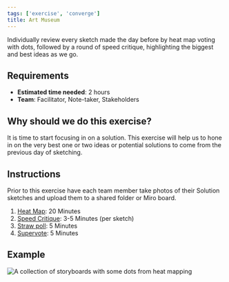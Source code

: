 ```yaml
---
tags: ['exercise', 'converge']
title: Art Museum
---
```


Individually review every sketch made the day before by heat map voting with
dots, followed by a round of speed critique, highlighting the biggest and best
ideas as we go.


## Requirements

- **Estimated time needed**: 2 hours
- **Team**: Facilitator, Note-taker, Stakeholders

## Why should we do this exercise?

It is time to start focusing in on a solution. This exercise will help us to
hone in on the very best one or two ideas or potential solutions to come from
the previous day of sketching.

## Instructions

Prior to this exercise have each team member take photos of their Solution
sketches and upload them to a shared folder or Miro board.

1. [Heat Map](/exercises/heat-map): 20 Minutes
2. [Speed Critique](/exercises/speed-crit): 3-5 Minutes (per sketch)
3. [Straw poll](/exercises/straw-poll): 5 Minutes
4. [Supervote](/exercises/super-vote): 5 Minutes

## Example
![A collection of storyboards with some dots from heat mapping](/images/exercises/art-museum.png)
